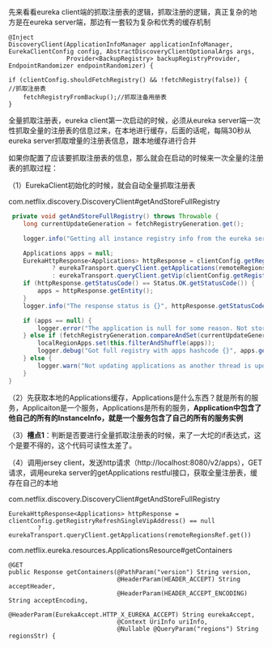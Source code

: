  



 先来看看eureka client端的抓取注册表的逻辑，抓取注册的逻辑，真正复杂的地方是在eureka server端，那边有一套较为复杂和优秀的缓存机制

 



```
@Inject
DiscoveryClient(ApplicationInfoManager applicationInfoManager, EurekaClientConfig config, AbstractDiscoveryClientOptionalArgs args,
                Provider<BackupRegistry> backupRegistryProvider, EndpointRandomizer endpointRandomizer) {
```

```
if (clientConfig.shouldFetchRegistry() && !fetchRegistry(false)) {   //抓取注册表
    fetchRegistryFromBackup();//抓取注备用册表
}
```

全量抓取注册表，eureka client第一次启动的时候，必须从eureka server端一次性抓取全量的注册表的信息过来，在本地进行缓存，后面的话呢，每隔30秒从eureka server抓取增量的注册表信息，跟本地缓存进行合并

 

如果你配置了应该要抓取注册表的信息，那么就会在启动的时候来一次全量的注册表的抓取过程：

 

（1）EurekaClient初始化的时候，就会自动全量抓取注册表

com.netflix.discovery.DiscoveryClient#getAndStoreFullRegistry

```java
 private void getAndStoreFullRegistry() throws Throwable {
    long currentUpdateGeneration = fetchRegistryGeneration.get();

    logger.info("Getting all instance registry info from the eureka server");

    Applications apps = null;
    EurekaHttpResponse<Applications> httpResponse = clientConfig.getRegistryRefreshSingleVipAddress() == null
            ? eurekaTransport.queryClient.getApplications(remoteRegionsRef.get())
            : eurekaTransport.queryClient.getVip(clientConfig.getRegistryRefreshSingleVipAddress(), remoteRegionsRef.get());
    if (httpResponse.getStatusCode() == Status.OK.getStatusCode()) {
        apps = httpResponse.getEntity();
    }
    logger.info("The response status is {}", httpResponse.getStatusCode());

    if (apps == null) {
        logger.error("The application is null for some reason. Not storing this information");
    } else if (fetchRegistryGeneration.compareAndSet(currentUpdateGeneration, currentUpdateGeneration + 1)) {
        localRegionApps.set(this.filterAndShuffle(apps));
        logger.debug("Got full registry with apps hashcode {}", apps.getAppsHashCode());
    } else {
        logger.warn("Not updating applications as another thread is updating it already");
    }
}
```
（2）先获取本地的Applications缓存，Applications是什么东西？就是所有的服务，Applicaiton是一个服务，Applications是所有的服务，**Application中包含了他自己的所有的InstanceInfo，就是一个服务包含了自己的所有的服务实例**

 

（3）**槽点1**：判断是否要进行全量抓取注册表的时候，来了一大坨的if表达式，这个是要不得的，这个代码可读性太差了。

 

（4）调用jersey client，发送http请求（http://localhost:8080/v2/apps），GET请求，调用eureka server的getApplications restful接口，获取全量注册表，缓存在自己的本地

com.netflix.discovery.DiscoveryClient#getAndStoreFullRegistry

```
EurekaHttpResponse<Applications> httpResponse = clientConfig.getRegistryRefreshSingleVipAddress() == null
        ? eurekaTransport.queryClient.getApplications(remoteRegionsRef.get())
```

 

com.netflix.eureka.resources.ApplicationsResource#getContainers

```
@GET
public Response getContainers(@PathParam("version") String version,
                              @HeaderParam(HEADER_ACCEPT) String acceptHeader,
                              @HeaderParam(HEADER_ACCEPT_ENCODING) String acceptEncoding,
                              @HeaderParam(EurekaAccept.HTTP_X_EUREKA_ACCEPT) String eurekaAccept,
                              @Context UriInfo uriInfo,
                              @Nullable @QueryParam("regions") String regionsStr) {
```